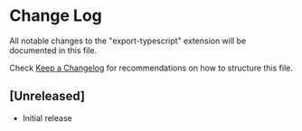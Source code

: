 # Change Log
All notable changes to the "export-typescript" extension will be documented in this file.

Check [Keep a Changelog](http://keepachangelog.com/) for recommendations on how to structure this file.

## [Unreleased]
- Initial release